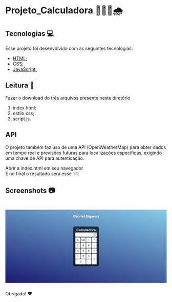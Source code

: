 # Projeto_Calculadora 👨🏼‍💻🌧️

## Tecnologias 💻
Esse projeto foi desenvolvido com as seguintes tecnologias:
- [HTML;](https://www.w3schools.com/html/)
- [CSS;](https://www.w3schools.com/css/)
- [JavaScript.](https://www.javascript.com/)

## Leitura 📖
Fazer o download do três arquivos presente neste diretório
1. index.html;
2. estilo.css;
3. script.js.

## API
O projeto também faz uso de uma API (OpenWeatherMap) para obter dados em tempo real e previsões futuras para localizações específicas, exigindo uma chave de API para autenticação.

Abrir a index.html em seu navegador<br>
E no final o resultado será esse 👇🏼

## Screenshots 📷
<h1 align="center">
    <img alt="" title="#teste" src="https://github.com/siiqueiira/calculadora/blob/main/Screenshot.png"/>
</h1>

Obrigado! ❤
